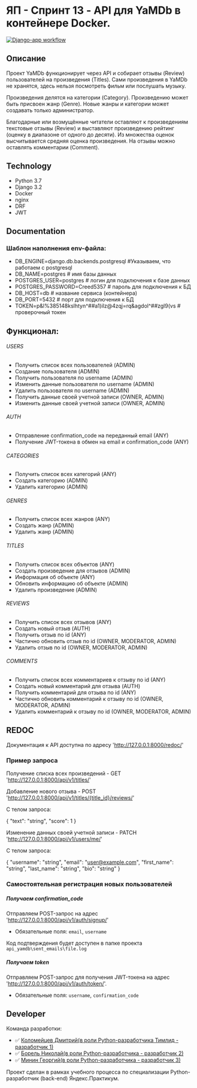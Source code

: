 # ЯП - Спринт 13 - API для YaMDb в контейнере Docker.

[![Django-app workflow](https://github.com/Certelen/yamdb_final/actions/workflows/yamdb_workflow.yml/badge.svg)](https://github.com/Certelen/yamdb_final/actions/workflows/yamdb_workflow.yml)

## Описание
Проект YaMDb функционирует через API и собирает отзывы (Review) пользователей на произведения (Titles). 
Сами произведения в YaMDb не хранятся, здесь нельзя посмотреть фильм или послушать музыку.

Произведения делятся на категории (Category). 
Произведению может быть присвоен жанр (Genre). 
Новые жанры и категории может создавать только администратор.

Благодарные или возмущённые читатели оставляют к произведениям текстовые отзывы (Review) и выставляют произведению рейтинг (оценку в диапазоне от одного до десяти). Из множества оценок высчитывается средняя оценка произведения.
На отзывы можно оставлять комментарии (Comment).


## Technology
- Python 3.7
- Django 3.2
- Docker
- nginx
- DRF
- JWT


## Documentation

### Шаблон наполнения env-файла:
- DB_ENGINE=django.db.backends.postgresql #Указываем, что работаем с postgresql
- DB_NAME=postgres # имя базы данных
- POSTGRES_USER=postgres # логин для подключения к базе данных
- POSTGRES_PASSWORD=Creed5357 # пароль для подключения к БД
- DB_HOST=db # название сервиса (контейнера)
- DB_PORT=5432 # порт для подключения к БД
- TOKEN=p&l%385148kslhtyn^##a1)ilz@4zqj=rq&agdol^##zgl9(vs # проверочный токен

## Функционал:
###### USERS
- Получить список всех пользователей (ADMIN)
- Создание пользователя (ADMIN)
- Получить пользователя по username (ADMIN)
- Изменить данные пользователя по username (ADMIN)
- Удалить пользователя по username (ADMIN)
- Получить данные своей учетной записи (OWNER, ADMIN)
- Изменить данные своей учетной записи (OWNER, ADMIN)
###### AUTH
- Отправление confirmation_code на переданный email (ANY)
- Получение JWT-токена в обмен на email и confirmation_code (ANY)
###### CATEGORIES
- Получить список всех категорий (ANY)
- Создать категорию (ADMIN)
- Удалить категорию (ADMIN)
###### GENRES
- Получить список всех жанров (ANY)
- Создать жанр (ADMIN)
- Удалить жанр (ADMIN)
###### TITLES
- Получить список всех объектов (ANY)
- Создать произведение для отзывов (ADMIN)
- Информация об объекте (ANY)
- Обновить информацию об объекте (ADMIN)
- Удалить произведение (ADMIN)
###### REVIEWS
- Получить список всех отзывов (ANY)
- Создать новый отзыв (AUTH)
- Получить отзыв по id (ANY)
- Частично обновить отзыв по id (OWNER, MODERATOR, ADMIN)
- Удалить отзыв по id (OWNER, MODERATOR, ADMIN)
###### COMMENTS
- Получить список всех комментариев к отзыву по id (ANY)
- Создать новый комментарий для отзыва (AUTH)
- Получить комментарий для отзыва по id (ANY)
- Частично обновить комментарий к отзыву по id (OWNER, MODERATOR, ADMIN)
- Удалить комментарий к отзыву по id (OWNER, MODERATOR, ADMIN)

## REDOC
Документация к API доступна по адресу 'http://127.0.0.1:8000/redoc/'

### Пример запроса
Получение списка всех произведений - GET 'http://127.0.0.1:8000/api/v1/titles/'

Добавление нового отзыва - POST 'http://127.0.0.1:8000/api/v1/titles/{title_id}/reviews/'

С телом запроса:

{
  "text": "string",
  "score": 1
}

Изменение данных своей учетной записи - PATCH 'http://127.0.0.1:8000/api/v1/users/me/'

С телом запроса:

{
  "username": "string",
  "email": "user@example.com",
  "first_name": "string",
  "last_name": "string",
  "bio": "string"
}


### Самостоятельная регистрация новых пользователей

##### Получаем confirmation_code

Отправляем POST-запрос на адрес 'http://127.0.0.1:8000/api/v1/auth/signup/'

- Обязательные поля: `email`, `username`

Код подтверждения будет доступен в папке проекта `api_yamdb\sent_emails\file.log`

##### Получаем token
Отправляем POST-запрос для получения JWT-токена на адрес 'http://127.0.0.1:8000/api/v1/auth/token/'.
- Обязательные поля: `username`, `confirmation_code`


## Developer

Команда разработки:
- :white_check_mark: [Коломейцев Дмитрий(в роли Python-разработчика Тимлид - разработчик 1)](https://github.com/Certelen)
- :white_check_mark: [Борель Николай(в роли Python-разработчика - разработчик 2)](https://github.com/nikolaiborel)
- :white_check_mark: [Минин Георгий(в роли Python-разработчика - разработчик 3)](https://github.com/georgy-min)


Проект сделан в рамках учебного процесса по специализации Python-разработчик (back-end) Яндекс.Практикум.

